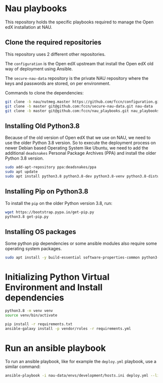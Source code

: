 Nau playbooks
=============

This repository holds the specific playbooks required to manage the Open edX installation at NAU.

## Clone the required repositories
This repository uses 2 different other repositories.

The `configuration` is the Open edX upstream that install the Open edX old way of deployment using Ansible.

The `secure-nau-data` repository is the private NAU repository where the keys and passwords are stored,
on per environment.

Commands to clone the dependencies:
```bash
git clone -b nau/nutmeg.master https://github.com/fccn/configuration.git configuration
git clone -b master git@github.com:fccn/secure-nau-data.git nau-data
git clone -b master git@github.com:fccn/nau_playbooks.git nau_playbooks
```

## Installing Old Python3.8
Because of the old version of Open edX that we use on NAU, we need to use the older Python 3.8 version.
So to execute the deployment process on newer Debian based Operating System like Ubuntu,
we need to add the additional `deadsnakes` Personal Package Archives (PPA) and
install the older Python 3.8 version.

```bash
sudo add-apt-repository ppa:deadsnakes/ppa
sudo apt update
sudo apt install python3.8 python3.8-dev python3.8-venv python3.8-distutils
```

## Installing Pip on Python3.8
To install the `pip` on the older Python version 3.8, run:

```bash
wget https://bootstrap.pypa.io/get-pip.py
python3.8 get-pip.py
```

## Installing OS packages
Some python pip dependencies or some ansible modules also require some operating system packages.
```bash
sudo apt install -y build-essential software-properties-common python3-software-properties curl git libxml2-dev libxslt1-dev libfreetype6-dev python3-pip python3-apt python3-dev tree libmysqlclient-dev libssl-dev libffi-dev python3-minimal
```

Initializing Python Virtual Environment and Install dependencies
===============================================================

```bash
python3.8 -m venv venv
source venv/bin/activate

pip install -r requirements.txt
ansible-galaxy install -p vendor/roles -r requirements.yml
```

Run an ansible playbook
=======================

To run an ansible playbook, like for example the `deploy.yml` playbook, use a similar command:
```bash
ansible-playbook -i nau-data/envs/development/hosts.ini deploy.yml --limit XPTO
```
